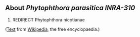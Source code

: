 About *Phytophthora parasitica INRA-310* 
----------------------------------------



1.  REDIRECT Phytophthora nicotianae

([Text](http://en.wikipedia.org/wiki/Phytophthora_parasitica) from
[Wikipedia](http://en.wikipedia.org/), the free encyclopaedia.)
